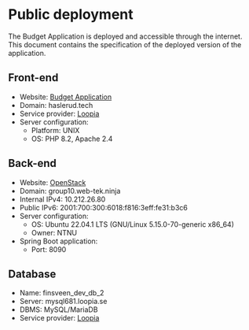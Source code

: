 # Public deployment

The Budget Application is deployed and accessible through the internet. This document contains the specification of the deployed version of the application.



## Front-end

* Website: <a href="http://haslerud.tech/">Budget Application</a>
* Domain: haslerud.tech
* Service provider: <a href="https://www.loopia.no">Loopia</a>
* Server configuration:
  * Platform: UNIX
  * OS: PHP 8.2, Apache 2.4



## Back-end

* Website: <a href="http://group10.web-tek.ninja:8090">OpenStack</a>
* Domain: group10.web-tek.ninja
* Internal IPv4: 10.212.26.80
* Public IPv6: 2001:700:300:6018:f816:3eff:fe31:b3c6
* Server configuration:
  * OS: Ubuntu 22.04.1 LTS (GNU/Linux 5.15.0-70-generic x86_64)
  * Owner: NTNU
* Spring Boot application:
  * Port: 8090



## Database

* Name: finsveen_dev_db_2
* Server: mysql681.loopia.se
* DBMS: MySQL/MariaDB
* Service provider: <a href="https://www.loopia.no">Loopia</a>